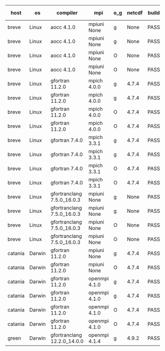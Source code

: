 

| host     | os       | compiler                              | mpi                      | o_g        | netcdf        | build       | u_pass          | u_fail          | s_pass            | s_fail            | e_pass             | e_fail             | nuopc_pass       | nuopc_fail       | artifacts link          |
|----------|----------|---------------------------------------|--------------------------|------------|---------------|-------------|-----------------|-----------------|-------------------|-------------------|--------------------|--------------------|------------------|------------------|-------------------------|
| breve | Linux | aocc 4.1.0 | mpiuni None  | g | None  | PASS | 12504 | 26 | 9 | 0 | 44 | 0 | None | None | <a href="https://github.com/esmf-org/esmf-test-artifacts/tree/6f7b0005c77123892a6df462c20e97b02e8da20d/develop/aocc/4.1.0/g/mpiuni/None" target="_blank">6f7b000</a> | 
| breve | Linux | aocc 4.1.0 | mpiuni None  | g | None  | PASS | 12504 | 26 | 9 | 0 | 44 | 0 | None | None | <a href="https://github.com/esmf-org/esmf-test-artifacts/tree/212e9db0164504f1443f57a6c0fb58b2bec829c8/develop/aocc/4.1.0/g/mpiuni/None" target="_blank">212e9db</a> | 
| breve | Linux | aocc 4.1.0 | mpiuni None  | O | None  | PASS | 12504 | 26 | 9 | 0 | 44 | 0 | None | None | <a href="https://github.com/esmf-org/esmf-test-artifacts/tree/a78bdd13aae73032f1a998cb86359182755d84d6/develop/aocc/4.1.0/O/mpiuni/None" target="_blank">a78bdd1</a> | 
| breve | Linux | aocc 4.1.0 | mpiuni None  | O | None  | PASS | 12504 | 26 | 9 | 0 | 44 | 0 | None | None | <a href="https://github.com/esmf-org/esmf-test-artifacts/tree/7a380520be065bb806d57b7100087e8f923d67d1/develop/aocc/4.1.0/O/mpiuni/None" target="_blank">7a38052</a> | 
| breve | Linux | gfortran 11.2.0 | mpich 4.0.0  | g | 4.7.4  | PASS | 14200 | 0 | 51 | 0 | 81 | 0 | 56 | 0 | <a href="https://github.com/esmf-org/esmf-test-artifacts/tree/b0396738adefb1fdf94b8b8bdbdde9b0ce42ba77/develop/gfortran/11.2.0/g/mpich/4.0.0" target="_blank">b039673</a> | 
| breve | Linux | gfortran 11.2.0 | mpich 4.0.0  | g | 4.7.4  | PASS | 14200 | 0 | 51 | 0 | 81 | 0 | 56 | 0 | <a href="https://github.com/esmf-org/esmf-test-artifacts/tree/2ff48562833b4edeb622884ef43747fe9ff365e6/develop/gfortran/11.2.0/g/mpich/4.0.0" target="_blank">2ff4856</a> | 
| breve | Linux | gfortran 11.2.0 | mpich 4.0.0  | O | 4.7.4  | PASS | 14200 | 0 | 51 | 0 | 81 | 0 | 56 | 0 | <a href="https://github.com/esmf-org/esmf-test-artifacts/tree/3019d0db65ed2989e48bde605f427ba2f505265a/develop/gfortran/11.2.0/O/mpich/4.0.0" target="_blank">3019d0d</a> | 
| breve | Linux | gfortran 11.2.0 | mpich 4.0.0  | O | 4.7.4  | PASS | 14200 | 0 | 51 | 0 | 81 | 0 | 56 | 0 | <a href="https://github.com/esmf-org/esmf-test-artifacts/tree/edc91d1f22a0269bba08d8fe8545bd2869313fc3/develop/gfortran/11.2.0/O/mpich/4.0.0" target="_blank">edc91d1</a> | 
| breve | Linux | gfortran 7.4.0 | mpich 3.3.1  | g | 4.7.4  | PASS | 14200 | 0 | 51 | 0 | 81 | 0 | 56 | 0 | <a href="https://github.com/esmf-org/esmf-test-artifacts/tree/d75e75c842d00f3225009b50cd05a7c20b963e7f/develop/gfortran/7.4.0/g/mpich/3.3.1" target="_blank">d75e75c</a> | 
| breve | Linux | gfortran 7.4.0 | mpich 3.3.1  | g | 4.7.4  | PASS | 14200 | 0 | 51 | 0 | 81 | 0 | 56 | 0 | <a href="https://github.com/esmf-org/esmf-test-artifacts/tree/33e34325e90adcd3ab433facd89c0af6fadb85e0/develop/gfortran/7.4.0/g/mpich/3.3.1" target="_blank">33e3432</a> | 
| breve | Linux | gfortran 7.4.0 | mpich 3.3.1  | O | 4.7.4  | PASS | 14200 | 0 | 51 | 0 | 81 | 0 | 56 | 0 | <a href="https://github.com/esmf-org/esmf-test-artifacts/tree/41ce0ad2395b65512976d534a613f492e7ceca1e/develop/gfortran/7.4.0/O/mpich/3.3.1" target="_blank">41ce0ad</a> | 
| breve | Linux | gfortran 7.4.0 | mpich 3.3.1  | O | 4.7.4  | PASS | 14200 | 0 | 51 | 0 | 81 | 0 | 56 | 0 | <a href="https://github.com/esmf-org/esmf-test-artifacts/tree/f74bba4045416c98f00ff0a4641595760cbeadec/develop/gfortran/7.4.0/O/mpich/3.3.1" target="_blank">f74bba4</a> | 
| breve | Linux | gfortranclang 7.5.0_16.0.3 | mpiuni None  | g | None  | PASS | 12530 | 0 | 9 | 0 | 44 | 0 | None | None | <a href="https://github.com/esmf-org/esmf-test-artifacts/tree/a7f2dc67f2cef20bd5963358bc7956208c37f246/develop/gfortranclang/7.5.0_16.0.3/g/mpiuni/None" target="_blank">a7f2dc6</a> | 
| breve | Linux | gfortranclang 7.5.0_16.0.3 | mpiuni None  | g | None  | PASS | 12530 | 0 | 9 | 0 | 44 | 0 | None | None | <a href="https://github.com/esmf-org/esmf-test-artifacts/tree/2f4e6f030f156d7c13087e493927498c8f0cd46c/develop/gfortranclang/7.5.0_16.0.3/g/mpiuni/None" target="_blank">2f4e6f0</a> | 
| breve | Linux | gfortranclang 7.5.0_16.0.3 | mpiuni None  | O | None  | PASS | 12530 | 0 | 9 | 0 | 44 | 0 | None | None | <a href="https://github.com/esmf-org/esmf-test-artifacts/tree/245f526a0812c50e3f780ff4c5137f7bad0b8817/develop/gfortranclang/7.5.0_16.0.3/O/mpiuni/None" target="_blank">245f526</a> | 
| breve | Linux | gfortranclang 7.5.0_16.0.3 | mpiuni None  | O | None  | PASS | 12530 | 0 | 9 | 0 | 44 | 0 | None | None | <a href="https://github.com/esmf-org/esmf-test-artifacts/tree/d6f508e2a552531393f53069e05f15245feb36b2/develop/gfortranclang/7.5.0_16.0.3/O/mpiuni/None" target="_blank">d6f508e</a> | 
| catania | Darwin | gfortran 11.2.0 | mpiuni None  | g | 4.7.4  | PASS | 12530 | 0 | 9 | 0 | 44 | 0 | None | None | <a href="https://github.com/esmf-org/esmf-test-artifacts/tree/0c630d30a359baad3ed13a75ddea998f7216aaa7/develop/gfortran/11.2.0/g/mpiuni/None" target="_blank">0c630d3</a> | 
| catania | Darwin | gfortran 11.2.0 | mpiuni None  | O | 4.7.4  | PASS | 12530 | 0 | 9 | 0 | 44 | 0 | None | None | <a href="https://github.com/esmf-org/esmf-test-artifacts/tree/79e7b95c76b9ce42587c43fadc6566d8570f0859/develop/gfortran/11.2.0/O/mpiuni/None" target="_blank">79e7b95</a> | 
| catania | Darwin | gfortran 11.2.0 | openmpi 4.1.0  | g | 4.7.4  | PASS | 14197 | 3 | 51 | 0 | 81 | 0 | 56 | 0 | <a href="https://github.com/esmf-org/esmf-test-artifacts/tree/d9a1cc3f008c1e36be80ead6daba444ea03ce089/develop/gfortran/11.2.0/g/openmpi/4.1.0" target="_blank">d9a1cc3</a> | 
| catania | Darwin | gfortran 11.2.0 | openmpi 4.1.0  | g | 4.7.4  | PASS | 14197 | 3 | 51 | 0 | 81 | 0 | 56 | 0 | <a href="https://github.com/esmf-org/esmf-test-artifacts/tree/9cf433334b04e589320b905df50250976ee23198/develop/gfortran/11.2.0/g/openmpi/4.1.0" target="_blank">9cf4333</a> | 
| catania | Darwin | gfortran 11.2.0 | openmpi 4.1.0  | O | 4.7.4  | PASS | 14197 | 3 | 51 | 0 | 81 | 0 | 56 | 0 | <a href="https://github.com/esmf-org/esmf-test-artifacts/tree/32400e23c31020ec3f35cdcafa0516ff5e9ea4db/develop/gfortran/11.2.0/O/openmpi/4.1.0" target="_blank">32400e2</a> | 
| catania | Darwin | gfortran 11.2.0 | openmpi 4.1.0  | O | 4.7.4  | PASS | 14197 | 3 | 51 | 0 | 81 | 0 | 56 | 0 | <a href="https://github.com/esmf-org/esmf-test-artifacts/tree/bf1a9766f8c709147bededf0aa2ba51468bf7fc8/develop/gfortran/11.2.0/O/openmpi/4.1.0" target="_blank">bf1a976</a> | 
| green | Darwin | gfortranclang 12.2.0_14.0.0 | openmpi 4.1.4  | g | 4.9.2  | PASS | None | None | None | None | None | None | None | None | <a href="https://github.com/esmf-org/esmf-test-artifacts/tree/b48e6d1561b86d2fd79a923dcd3c5be0f1cd0645/develop/gfortranclang/12.2.0_14.0.0/g/openmpi/4.1.4" target="_blank">b48e6d1</a> | 
